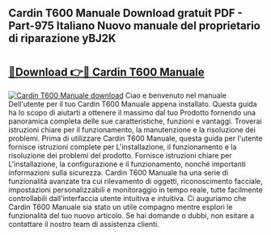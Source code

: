 ## Cardin T600 Manuale Download gratuit PDF - Part-975 Italiano Nuovo manuale del proprietario di riparazione yBJ2K

# <h2><a href="http://df9jqff.blite.top/?on=Cardin+T600+Manuale">🔗Download 👉🔴 Cardin T600 Manuale</a></h2>

[![Cardin T600 Manuale download](https://i.imgur.com/lujVjoI.png)](http://df9jqff.blite.top/?on=Cardin+T600+Manuale)
Ciao e benvenuto nel manuale Dell'utente per il tuo Cardin T600 Manuale appena installato. Questa guida ha lo scopo di aiutarti a ottenere il massimo dal tuo Prodotto fornendo una panoramica completa delle sue caratteristiche, funzioni e vantaggi. Troverai istruzioni chiare per il funzionamento, la manutenzione e la risoluzione dei problemi. Prima di utilizzare Cardin T600 Manuale, questa guida per l'utente fornisce istruzioni complete per L'installazione, il funzionamento e la risoluzione dei problemi del prodotto. Fornisce istruzioni chiare per L'installazione, la configurazione e il funzionamento, nonché importanti informazioni sulla sicurezza. Cardin T600 Manuale ha una serie di funzionalità avanzate tra cui rilevamento di oggetti, riconoscimento facciale, impostazioni personalizzabili e monitoraggio in tempo reale, tutte facilmente controllabili dall'interfaccia utente intuitiva e intuitiva. Ci auguriamo che Cardin T600 Manuale sia stato un utile compagno mentre esplori le funzionalità del tuo nuovo articolo. Se hai domande o dubbi, non esitare a contattare il nostro team di assistenza clienti.
